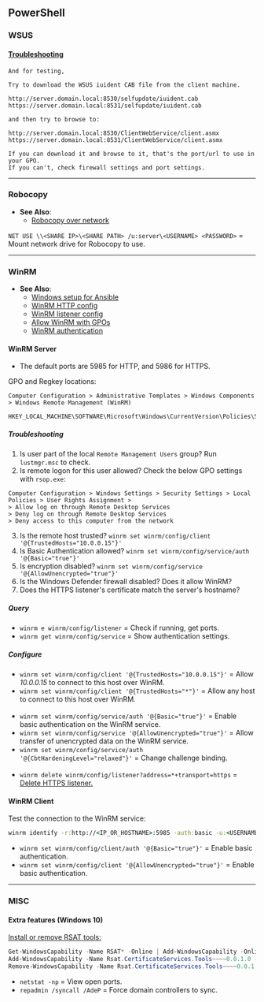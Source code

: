 ## PowerShell

### WSUS

#### [Troubleshooting](https://community.spiceworks.com/topic/2194028-windows-update-error-0x80244022)
```
And for testing,

Try to download the WSUS iuident CAB file from the client machine.

http://server.domain.local:8530/selfupdate/iuident.cab
https://server.domain.local:8531/selfupdate/iuident.cab

and then try to browse to:

http://server.domain.local:8530/ClientWebService/client.asmx
https://server.domain.local:8531/ClientWebService/client.asmx

If you can download it and browse to it, that's the port/url to use in your GPO.
If you can't, check firewall settings and port settings.
```


---
### Robocopy

- **See Also**:
  - [Robocopy over network](https://klyavlin.wordpress.com/2012/09/19/robocopy-network-usernamepassword/)

`NET USE \\<SHARE IP>\<SHARE PATH> /u:server\<USERNAME> <PASSWORD>` = Mount network drive for Robocopy to use.


---
### WinRM

- **See Also**:
  - [Windows setup for Ansible](https://docs.ansible.com/ansible/latest/user_guide/windows_setup.html)
  - [WinRM HTTP config](https://docs.vmware.com/en/vRealize-Automation/7.5/com.vmware.vrealize.orchestrator-use-plugins.doc/GUID-D4ACA4EF-D018-448A-866A-DECDDA5CC3C1.html)
  - [WinRM listener config](https://stackoverflow.com/questions/17281224/configure-and-listen-successfully-using-winrm-in-powershell)
  - [Allow WinRM with GPOs](https://www.pcwdld.com/winrm-quickconfig-remotely-configure-and-enable)
  - [WinRM authentication](https://docs.microsoft.com/en-us/windows/win32/winrm/authentication-for-remote-connections)

#### WinRM Server

- The default ports are 5985 for HTTP, and 5986 for HTTPS.

GPO and Regkey locations:
```
Computer Configuration > Administrative Templates > Windows Components > Windows Remote Management (WinRM)

HKEY_LOCAL_MACHINE\SOFTWARE\Microsoft\Windows\CurrentVersion\Policies\System\LocalAccountTokenFilterPolicy
```

##### Troubleshooting
1. Is user part of the local `Remote Management Users` group? Run `lustmgr.msc` to check.
2. Is remote logon for this user allowed? Check the below GPO settings with `rsop.exe`:
```
Computer Configuration > Windows Settings > Security Settings > Local Policies > User Rights Assignment >
> Allow log on through Remote Desktop Services
> Deny log on through Remote Desktop Services
> Deny access to this computer from the network
```
3. Is the remote host trusted? `winrm set winrm/config/client '@{TrustedHosts="10.0.0.15"}'`
4. Is Basic Authentication allowed? `winrm set winrm/config/service/auth '@{Basic="true"}'`
5. Is encryption disabled? `winrm set winrm/config/service '@{AllowUnencrypted="true"}'`
6. Is the Windows Defender firewall disabled? Does it allow WinRM?
7. Does the HTTPS listener's certificate match the server's hostname?

##### Query
- `winrm e winrm/config/listener` = Check if running, get ports.
- `winrm get winrm/config/service` = Show authentication settings.

##### Configure
- `winrm set winrm/config/client '@{TrustedHosts="10.0.0.15"}'` = Allow *10.0.0.15* to connect to this host over WinRM.
- `winrm set winrm/config/client '@{TrustedHosts="*"}'` = Allow any host to connect to this host over WinRM.
<br><br>
- `winrm set winrm/config/service/auth '@{Basic="true"}'` =  Enable basic authentication on the WinRM service.
- `winrm set winrm/config/service '@{AllowUnencrypted="true"}'` = Allow transfer of unencrypted data on the WinRM service.
- `winrm set winrm/config/service/auth '@{CbtHardeningLevel="relaxed"}'` = Change challenge binding.
<br><br>
- `winrm delete winrm/config/listener?address=*+transport=https` = [Delete HTTPS listener.](https://www.nicovs.be/?p=399)

#### WinRM Client

Test the connection to the WinRM service:
```bat
winrm identify -r:http://<IP_OR_HOSTNAME>:5985 -auth:basic -u:<USERNAME> -p:<PASSWORD> -encoding:utf-8
```
- `winrm set winrm/config/client/auth '@{Basic="true"}'` = Enable basic authentication.
- `winrm set winrm/config/client '@{AllowUnencrypted="true"}'` = Enable basic authentication.


---
### MISC

#### Extra features (Windows 10)

[Install or remove RSAT tools:](https://www.petri.com/how-to-install-the-remote-server-administration-tools-in-windows-10)
```powershell
Get-WindowsCapability -Name RSAT* -Online | Add-WindowsCapability -Online
Add-WindowsCapability -Name Rsat.CertificateServices.Tools~~~~0.0.1.0 -Online
Remove-WindowsCapability -Name Rsat.CertificateServices.Tools~~~~0.0.1.0 -Online
```

- `netstat -np` = View open ports.
- `repadmin /syncall /AdeP` = Force domain controllers to sync.
